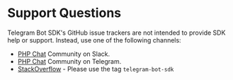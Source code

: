 # Support Questions

Telegram Bot SDK's GitHub issue trackers are not intended to provide SDK help or support. Instead, use one of the following channels:

- [PHP Chat](https://phpchat.co/?utm_source=telegram-bot-sdk-gh) Community on Slack.
- [PHP Chat](https://t.me/PHPChatCo) Community on Telegram.
- [StackOverflow](https://stackoverflow.com/questions/tagged/telegram-bot) - Please use the tag `telegram-bot-sdk`
